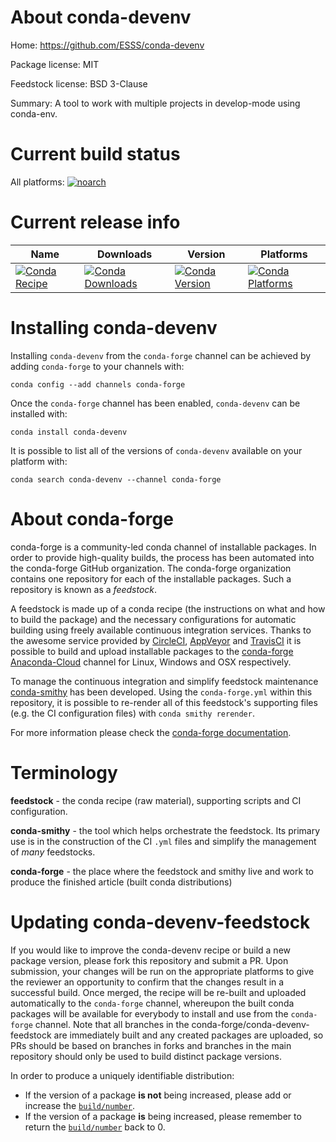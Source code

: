 About conda-devenv
==================

Home: https://github.com/ESSS/conda-devenv

Package license: MIT

Feedstock license: BSD 3-Clause

Summary: A tool to work with multiple projects in develop-mode using conda-env.



Current build status
====================

All platforms:
[![noarch](https://img.shields.io/circleci/project/github/conda-forge/conda-devenv-feedstock/master.svg?label=noarch)](https://circleci.com/gh/conda-forge/conda-devenv-feedstock)

Current release info
====================

| Name | Downloads | Version | Platforms |
| --- | --- | --- | --- |
| [![Conda Recipe](https://img.shields.io/badge/recipe-conda--devenv-green.svg)](https://anaconda.org/conda-forge/conda-devenv) | [![Conda Downloads](https://img.shields.io/conda/dn/conda-forge/conda-devenv.svg)](https://anaconda.org/conda-forge/conda-devenv) | [![Conda Version](https://img.shields.io/conda/vn/conda-forge/conda-devenv.svg)](https://anaconda.org/conda-forge/conda-devenv) | [![Conda Platforms](https://img.shields.io/conda/pn/conda-forge/conda-devenv.svg)](https://anaconda.org/conda-forge/conda-devenv) |

Installing conda-devenv
=======================

Installing `conda-devenv` from the `conda-forge` channel can be achieved by adding `conda-forge` to your channels with:

```
conda config --add channels conda-forge
```

Once the `conda-forge` channel has been enabled, `conda-devenv` can be installed with:

```
conda install conda-devenv
```

It is possible to list all of the versions of `conda-devenv` available on your platform with:

```
conda search conda-devenv --channel conda-forge
```


About conda-forge
=================

conda-forge is a community-led conda channel of installable packages.
In order to provide high-quality builds, the process has been automated into the
conda-forge GitHub organization. The conda-forge organization contains one repository
for each of the installable packages. Such a repository is known as a *feedstock*.

A feedstock is made up of a conda recipe (the instructions on what and how to build
the package) and the necessary configurations for automatic building using freely
available continuous integration services. Thanks to the awesome service provided by
[CircleCI](https://circleci.com/), [AppVeyor](https://www.appveyor.com/)
and [TravisCI](https://travis-ci.org/) it is possible to build and upload installable
packages to the [conda-forge](https://anaconda.org/conda-forge)
[Anaconda-Cloud](https://anaconda.org/) channel for Linux, Windows and OSX respectively.

To manage the continuous integration and simplify feedstock maintenance
[conda-smithy](https://github.com/conda-forge/conda-smithy) has been developed.
Using the ``conda-forge.yml`` within this repository, it is possible to re-render all of
this feedstock's supporting files (e.g. the CI configuration files) with ``conda smithy rerender``.

For more information please check the [conda-forge documentation](https://conda-forge.org/docs/).

Terminology
===========

**feedstock** - the conda recipe (raw material), supporting scripts and CI configuration.

**conda-smithy** - the tool which helps orchestrate the feedstock.
                   Its primary use is in the construction of the CI ``.yml`` files
                   and simplify the management of *many* feedstocks.

**conda-forge** - the place where the feedstock and smithy live and work to
                  produce the finished article (built conda distributions)


Updating conda-devenv-feedstock
===============================

If you would like to improve the conda-devenv recipe or build a new
package version, please fork this repository and submit a PR. Upon submission,
your changes will be run on the appropriate platforms to give the reviewer an
opportunity to confirm that the changes result in a successful build. Once
merged, the recipe will be re-built and uploaded automatically to the
`conda-forge` channel, whereupon the built conda packages will be available for
everybody to install and use from the `conda-forge` channel.
Note that all branches in the conda-forge/conda-devenv-feedstock are
immediately built and any created packages are uploaded, so PRs should be based
on branches in forks and branches in the main repository should only be used to
build distinct package versions.

In order to produce a uniquely identifiable distribution:
 * If the version of a package **is not** being increased, please add or increase
   the [``build/number``](https://conda.io/docs/user-guide/tasks/build-packages/define-metadata.html#build-number-and-string).
 * If the version of a package **is** being increased, please remember to return
   the [``build/number``](https://conda.io/docs/user-guide/tasks/build-packages/define-metadata.html#build-number-and-string)
   back to 0.

